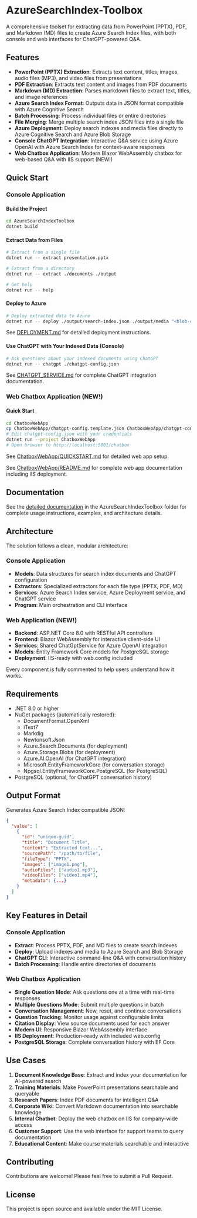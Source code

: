 # AzureSearchIndex-Toolbox

A comprehensive toolset for extracting data from PowerPoint (PPTX), PDF, and Markdown (MD) files to create Azure Search Index files, with both console and web interfaces for ChatGPT-powered Q&A.

## Features

- **PowerPoint (PPTX) Extraction**: Extracts text content, titles, images, audio files (MP3), and video files from presentations
- **PDF Extraction**: Extracts text content and images from PDF documents  
- **Markdown (MD) Extraction**: Parses markdown files to extract text, titles, and image references
- **Azure Search Index Format**: Outputs data in JSON format compatible with Azure Cognitive Search
- **Batch Processing**: Process individual files or entire directories
- **File Merging**: Merge multiple search index JSON files into a single file
- **Azure Deployment**: Deploy search indexes and media files directly to Azure Cognitive Search and Azure Blob Storage
- **Console ChatGPT Integration**: Interactive Q&A service using Azure OpenAI with Azure Search Index for context-aware responses
- **Web Chatbox Application**: Modern Blazor WebAssembly chatbox for web-based Q&A with IIS support (NEW!)

## Quick Start

### Console Application

#### Build the Project

```bash
cd AzureSearchIndexToolbox
dotnet build
```

#### Extract Data from Files

```bash
# Extract from a single file
dotnet run -- extract presentation.pptx

# Extract from a directory
dotnet run -- extract ./documents ./output

# Get help
dotnet run -- help
```

#### Deploy to Azure

```bash
# Deploy extracted data to Azure
dotnet run -- deploy ./output/search-index.json ./output/media "<blob-connection-string>" "https://myservice.search.windows.net" "<search-api-key>"
```

See [DEPLOYMENT.md](./DEPLOYMENT.md) for detailed deployment instructions.

#### Use ChatGPT with Your Indexed Data (Console)

```bash
# Ask questions about your indexed documents using ChatGPT
dotnet run -- chatgpt ./chatgpt-config.json
```

See [CHATGPT_SERVICE.md](./CHATGPT_SERVICE.md) for complete ChatGPT integration documentation.

### Web Chatbox Application (NEW!)

#### Quick Start

```bash
cd ChatboxWebApp
cp ChatboxWebApp/chatgpt-config.template.json ChatboxWebApp/chatgpt-config.json
# Edit chatgpt-config.json with your credentials
dotnet run --project ChatboxWebApp
# Open browser to http://localhost:5001/chatbox
```

See [ChatboxWebApp/QUICKSTART.md](./ChatboxWebApp/QUICKSTART.md) for detailed web app setup.

See [ChatboxWebApp/README.md](./ChatboxWebApp/README.md) for complete web app documentation including IIS deployment.

## Documentation

See the [detailed documentation](./AzureSearchIndexToolbox/README.md) in the AzureSearchIndexToolbox folder for complete usage instructions, examples, and architecture details.

## Architecture

The solution follows a clean, modular architecture:

### Console Application
- **Models**: Data structures for search index documents and ChatGPT configuration
- **Extractors**: Specialized extractors for each file type (PPTX, PDF, MD)
- **Services**: Azure Search Index service, Azure Deployment service, and ChatGPT service
- **Program**: Main orchestration and CLI interface

### Web Application (NEW!)
- **Backend**: ASP.NET Core 8.0 with RESTful API controllers
- **Frontend**: Blazor WebAssembly for interactive client-side UI
- **Services**: Shared ChatGptService for Azure OpenAI integration
- **Models**: Entity Framework Core models for PostgreSQL storage
- **Deployment**: IIS-ready with web.config included

Every component is fully commented to help users understand how it works.

## Requirements

- .NET 8.0 or higher
- NuGet packages (automatically restored):
  - DocumentFormat.OpenXml
  - iText7
  - Markdig
  - Newtonsoft.Json
  - Azure.Search.Documents (for deployment)
  - Azure.Storage.Blobs (for deployment)
  - Azure.AI.OpenAI (for ChatGPT integration)
  - Microsoft.EntityFrameworkCore (for conversation storage)
  - Npgsql.EntityFrameworkCore.PostgreSQL (for PostgreSQL)
- PostgreSQL (optional, for ChatGPT conversation history)

## Output Format

Generates Azure Search Index compatible JSON:

```json
{
  "value": [
    {
      "id": "unique-guid",
      "title": "Document Title",
      "content": "Extracted text...",
      "sourcePath": "/path/to/file",
      "fileType": "PPTX",
      "images": ["image1.png"],
      "audioFiles": ["audio1.mp3"],
      "videoFiles": ["video1.mp4"],
      "metadata": {...}
    }
  ]
}
```

## Key Features in Detail

### Console Application
- **Extract**: Process PPTX, PDF, and MD files to create search indexes
- **Deploy**: Upload indexes and media to Azure Search and Blob Storage
- **ChatGPT CLI**: Interactive command-line Q&A with conversation history
- **Batch Processing**: Handle entire directories of documents

### Web Chatbox Application
- **Single Question Mode**: Ask questions one at a time with real-time responses
- **Multiple Questions Mode**: Submit multiple questions in batch
- **Conversation Management**: New, reset, and continue conversations
- **Question Tracking**: Monitor usage against configurable limits
- **Citation Display**: View source documents used for each answer
- **Modern UI**: Responsive Blazor WebAssembly interface
- **IIS Deployment**: Production-ready with included web.config
- **PostgreSQL Storage**: Complete conversation history with EF Core

## Use Cases

1. **Document Knowledge Base**: Extract and index your documentation for AI-powered search
2. **Training Materials**: Make PowerPoint presentations searchable and queryable
3. **Research Papers**: Index PDF documents for intelligent Q&A
4. **Corporate Wiki**: Convert Markdown documentation into searchable knowledge
5. **Internal Chatbot**: Deploy the web chatbox on IIS for company-wide access
6. **Customer Support**: Use the web interface for support teams to query documentation
7. **Educational Content**: Make course materials searchable and interactive

## Contributing

Contributions are welcome! Please feel free to submit a Pull Request.

## License

This project is open source and available under the MIT License.
